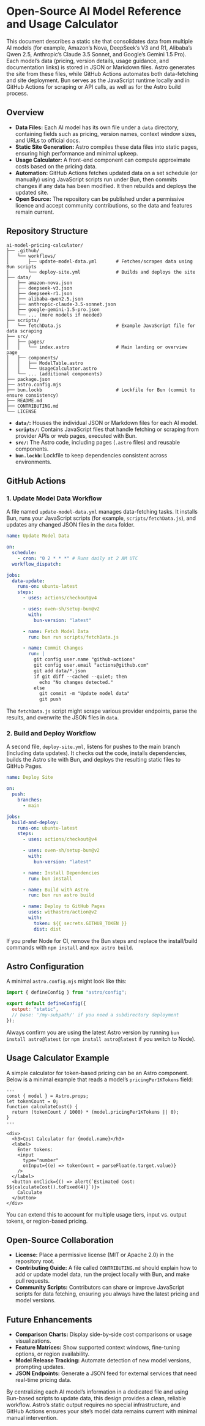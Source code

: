 # Open-Source AI Model Reference and Usage Calculator

This document describes a static site that consolidates data from multiple AI models (for example, Amazon’s Nova, DeepSeek’s V3 and R1, Alibaba’s Qwen 2.5, Anthropic’s Claude 3.5 Sonnet, and Google’s Gemini 1.5 Pro). Each model’s data (pricing, version details, usage guidance, and documentation links) is stored in JSON or Markdown files. Astro generates the site from these files, while GitHub Actions automates both data-fetching and site deployment. Bun serves as the JavaScript runtime locally and in GitHub Actions for scraping or API calls, as well as for the Astro build process.

## Overview

- **Data Files:** Each AI model has its own file under a `data` directory, containing fields such as pricing, version names, context window sizes, and URLs to official docs.
- **Static Site Generation:** Astro compiles these data files into static pages, ensuring high performance and minimal upkeep.
- **Usage Calculator:** A front-end component can compute approximate costs based on the pricing data.
- **Automation:** GitHub Actions fetches updated data on a set schedule (or manually) using JavaScript scripts run under Bun, then commits changes if any data has been modified. It then rebuilds and deploys the updated site.
- **Open Source:** The repository can be published under a permissive licence and accept community contributions, so the data and features remain current.

## Repository Structure

```
ai-model-pricing-calculator/
├── .github/
│   └── workflows/
│       ├── update-model-data.yml       # Fetches/scrapes data using Bun scripts
│       └── deploy-site.yml             # Builds and deploys the site
├── data/
│   ├── amazon-nova.json
│   ├── deepseek-v3.json
│   ├── deepseek-r1.json
│   ├── alibaba-qwen2.5.json
│   ├── anthropic-claude-3.5-sonnet.json
│   ├── google-gemini-1.5-pro.json
│   └── ... (more models if needed)
├── scripts/
│   └── fetchData.js                    # Example JavaScript file for data scraping
├── src/
│   ├── pages/
│   │   └── index.astro                 # Main landing or overview page
│   ├── components/
│   │   ├── ModelTable.astro
│   │   └── UsageCalculator.astro
│   └── ... (additional components)
├── package.json
├── astro.config.mjs
├── bun.lockb                           # Lockfile for Bun (commit to ensure consistency)
├── README.md
├── CONTRIBUTING.md
└── LICENSE
```

- **`data/`:** Houses the individual JSON or Markdown files for each AI model.
- **`scripts/`:** Contains JavaScript files that handle fetching or scraping from provider APIs or web pages, executed with Bun.
- **`src/`:** The Astro code, including pages (`.astro` files) and reusable components.
- **`bun.lockb`:** Lockfile to keep dependencies consistent across environments.

## GitHub Actions

### 1. Update Model Data Workflow

A file named `update-model-data.yml` manages data-fetching tasks. It installs Bun, runs your JavaScript scripts (for example, `scripts/fetchData.js`), and updates any changed JSON files in the `data` folder.

```yaml
name: Update Model Data

on:
  schedule:
    - cron: "0 2 * * *" # Runs daily at 2 AM UTC
  workflow_dispatch:

jobs:
  data-update:
    runs-on: ubuntu-latest
    steps:
      - uses: actions/checkout@v4

      - uses: oven-sh/setup-bun@v2
        with:
          bun-version: "latest"

      - name: Fetch Model Data
        run: bun run scripts/fetchData.js

      - name: Commit Changes
        run: |
          git config user.name "github-actions"
          git config user.email "actions@github.com"
          git add data/*.json
          if git diff --cached --quiet; then
            echo "No changes detected."
          else
            git commit -m "Update model data"
            git push
```

The `fetchData.js` script might scrape various provider endpoints, parse the results, and overwrite the JSON files in `data`.

### 2. Build and Deploy Workflow

A second file, `deploy-site.yml`, listens for pushes to the main branch (including data updates). It checks out the code, installs dependencies, builds the Astro site with Bun, and deploys the resulting static files to GitHub Pages.

```yaml
name: Deploy Site

on:
  push:
    branches:
      - main

jobs:
  build-and-deploy:
    runs-on: ubuntu-latest
    steps:
      - uses: actions/checkout@v4

      - uses: oven-sh/setup-bun@v2
        with:
          bun-version: "latest"

      - name: Install Dependencies
        run: bun install

      - name: Build with Astro
        run: bun run astro build

      - name: Deploy to GitHub Pages
        uses: withastro/action@v2
        with:
          token: ${{ secrets.GITHUB_TOKEN }}
          dist: dist
```

If you prefer Node for CI, remove the Bun steps and replace the install/build commands with `npm install` and `npx astro build`.

## Astro Configuration

A minimal `astro.config.mjs` might look like this:

```js
import { defineConfig } from "astro/config";

export default defineConfig({
  output: "static",
  // base: '/my-subpath/' if you need a subdirectory deployment
});
```

Always confirm you are using the latest Astro version by running `bun install astro@latest` (or `npm install astro@latest` if you switch to Node).

## Usage Calculator Example

A simple calculator for token-based pricing can be an Astro component. Below is a minimal example that reads a model’s `pricingPer1KTokens` field:

```astro
---
const { model } = Astro.props;
let tokenCount = 0;
function calculateCost() {
  return (tokenCount / 1000) * (model.pricingPer1KTokens || 0);
}
---

<div>
  <h3>Cost Calculator for {model.name}</h3>
  <label>
    Enter tokens:
    <input
      type="number"
      onInput={(e) => tokenCount = parseFloat(e.target.value)}
    />
  </label>
  <button onClick={() => alert(`Estimated Cost: $${calculateCost().toFixed(4)}`)}>
    Calculate
  </button>
</div>
```

You can extend this to account for multiple usage tiers, input vs. output tokens, or region-based pricing.

## Open-Source Collaboration

- **License:** Place a permissive license (MIT or Apache 2.0) in the repository root.
- **Contributing Guide:** A file called `CONTRIBUTING.md` should explain how to add or update model data, run the project locally with Bun, and make pull requests.
- **Community Scripts:** Contributors can share or improve JavaScript scripts for data fetching, ensuring you always have the latest pricing and model versions.

## Future Enhancements

- **Comparison Charts:** Display side-by-side cost comparisons or usage visualizations.
- **Feature Matrices:** Show supported context windows, fine-tuning options, or region availability.
- **Model Release Tracking:** Automate detection of new model versions, prompting updates.
- **JSON Endpoints:** Generate a JSON feed for external services that need real-time pricing data.

By centralizing each AI model’s information in a dedicated file and using Bun-based scripts to update data, this design provides a clean, reliable workflow. Astro’s static output requires no special infrastructure, and GitHub Actions ensures your site’s model data remains current with minimal manual intervention.
